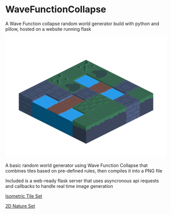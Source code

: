 # WaveFunctionCollapse
A Wave Function collapse random world generator build with python and pillow, hosted on a website running flask

![Example Generated World](https://github.com/explosion33/WaveFunctionCollapse/blob/main/example.png)

A basic random world generator using Wave Function Collapse that combines tiles based on pre-defined rules, then compiles it into a PNG file

Included is a web-ready flask server that uses asyncronous api requests and callbacks to handle real time image generation


[Isometric Tile Set](https://rgsdev.itch.io/free-isometric-dungeon-game-tileset-2d-asset-by-rgsdev?download)

[2D Nature Set](https://opengameart.org/content/nature-tileset)
